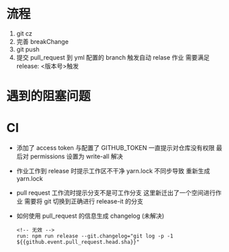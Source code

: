 # 流程

1. git cz
2. 完善 breakChange
3. git push
4. 提交 pull_request 到 yml 配置的 branch 触发自动 relase 作业 需要满足 release: <版本号>触发

# 遇到的阻塞问题

# CI

- 添加了 access token 与配置了 GITHUB_TOKEN 一直提示对仓库没有权限 最后对 permissions 设置为 write-all 解决

- 作业工作到 release 时提示工作区不干净 yarn.lock 不同步导致 重新生成 yarn.lock

- pull request 工作流时提示分支不是可工作分支 这里新迁出了一个空间进行作业 需要将 git 切换到正确进行 release-it 的分支

- 如何使用 pull_request 的信息生成 changelog (未解决)

  ```
  <!-- 无效 -->
  run: npm run release --git.changelog="git log -p -1 ${{github.event.pull_request.head.sha}}"
  ```
